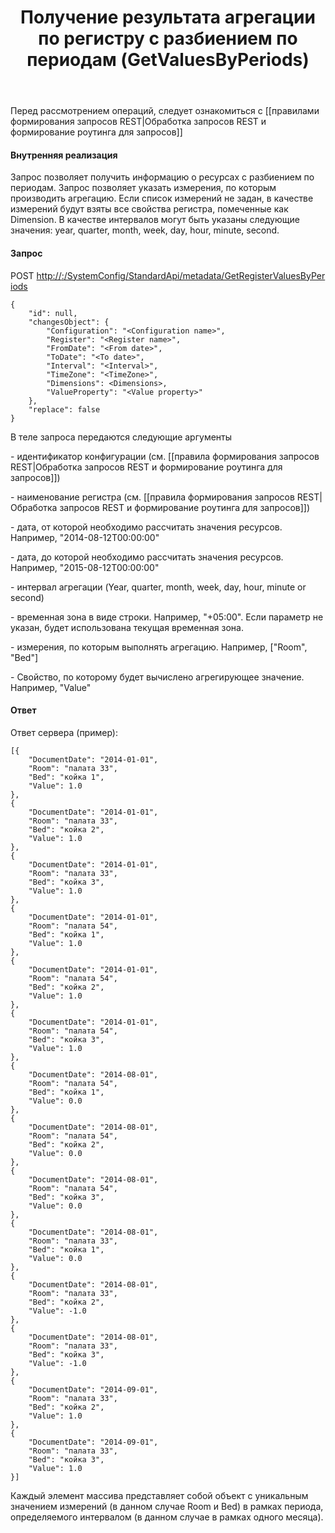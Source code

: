 ﻿---
layout: default
title: Получение результата агрегации по регистру с разбиением по периодам (GetValuesByPeriods)
position: 
categories: 
tags: 
---

Перед рассмотрением операций, следует ознакомиться с [[правилами формирования запросов REST|Обработка запросов REST и формирование роутинга для запросов]]

#### Внутренняя реализация

Запрос позволяет получить информацию о ресурсах с разбиением по периодам. Запрос позволяет указать измерения, по которым производить агрегацию. Если список измерений не задан, в качестве измерений будут взяты все свойства регистра, помеченные как Dimension. В качестве интервалов могут быть указаны следующие значения: year, quarter, month, week, day, hour, minute, second.

#### Запрос

POST [http://<ServerName>:<PortName>/SystemConfig/StandardApi/metadata/GetRegisterValuesByPeriods](http://10.10.1.82:9999/SystemConfig/StandardApi/metadata/GetRegisterValuesByPeriods)

```
{
	"id": null,
	"changesObject": {
		"Configuration": "<Configuration name>",
		"Register": "<Register name>",
        "FromDate": "<From date>",		
		"ToDate": "<To date>",		
        "Interval": "<Interval>",
        "TimeZone": "<TimeZone>",
		"Dimensions": <Dimensions>,
		"ValueProperty": "<Value property>"
	},
	"replace": false
}
```

В теле запроса передаются следующие аргументы

<Configuration name> - идентификатор конфигурации (см. [[правила формирования запросов REST|Обработка запросов REST и формирование роутинга для запросов]])

<Register name> - наименование регистра (см. [[правила формирования запросов REST|Обработка запросов REST и формирование роутинга для запросов]])

<From date> - дата, от которой необходимо рассчитать значения ресурсов. Например, "2014-08-12T00:00:00"

<To date> - дата, до которой необходимо рассчитать значения ресурсов. Например, "2015-08-12T00:00:00"

<Interval> - интервал агрегации (Year, quarter, month, week, day, hour, minute or second)

<TimeZone> - временная зона в виде строки. Например, "+05:00". Если параметр не указан, будет использована текущая временная зона.

<Dimensions> - измерения, по которым выполнять агрегацию. Например, ["Room", "Bed"]

<Value property> - Свойство, по которому будет вычислено агрегирующее значение. Например, "Value"

#### Ответ

Ответ сервера (пример):

```
[{
	"DocumentDate": "2014-01-01",
	"Room": "палата 33",
	"Bed": "койка 1",
	"Value": 1.0
},
{
	"DocumentDate": "2014-01-01",
	"Room": "палата 33",
	"Bed": "койка 2",
	"Value": 1.0
},
{
	"DocumentDate": "2014-01-01",
	"Room": "палата 33",
	"Bed": "койка 3",
	"Value": 1.0
},
{
	"DocumentDate": "2014-01-01",
	"Room": "палата 54",
	"Bed": "койка 1",
	"Value": 1.0
},
{
	"DocumentDate": "2014-01-01",
	"Room": "палата 54",
	"Bed": "койка 2",
	"Value": 1.0
},
{
	"DocumentDate": "2014-01-01",
	"Room": "палата 54",
	"Bed": "койка 3",
	"Value": 1.0
},
{
	"DocumentDate": "2014-08-01",
	"Room": "палата 54",
	"Bed": "койка 1",
	"Value": 0.0
},
{
	"DocumentDate": "2014-08-01",
	"Room": "палата 54",
	"Bed": "койка 2",
	"Value": 0.0
},
{
	"DocumentDate": "2014-08-01",
	"Room": "палата 54",
	"Bed": "койка 3",
	"Value": 0.0
},
{
	"DocumentDate": "2014-08-01",
	"Room": "палата 33",
	"Bed": "койка 1",
	"Value": 0.0
},
{
	"DocumentDate": "2014-08-01",
	"Room": "палата 33",
	"Bed": "койка 2",
	"Value": -1.0
},
{
	"DocumentDate": "2014-08-01",
	"Room": "палата 33",
	"Bed": "койка 3",
	"Value": -1.0
},
{
	"DocumentDate": "2014-09-01",
	"Room": "палата 33",
	"Bed": "койка 2",
	"Value": 1.0
},
{
	"DocumentDate": "2014-09-01",
	"Room": "палата 33",
	"Bed": "койка 3",
	"Value": 1.0
}]
```

Каждый элемент массива представляет собой объект с уникальным значением измерений (в данном случае Room и Bed) в рамках периода, определяемого интервалом (в данном случае в рамках одного месяца).

 

